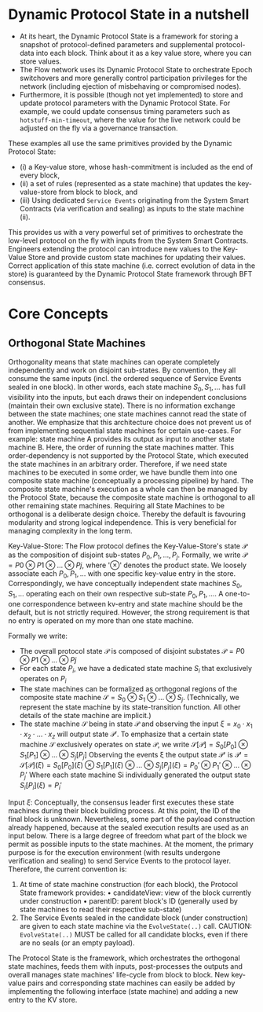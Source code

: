 # Dynamic Protocol State in a nutshell

- At its heart, the Dynamic Protocol State is a framework for storing a snapshot of protocol-defined parameters
  and supplemental protocol-data into each block. Think about it as a key value store, where you can store values.
- The Flow network uses its Dynamic Protocol State to orchestrate Epoch switchovers and more generally control participation privileges
  for the network (including ejection of misbehaving or compromised nodes).
- Furthermore, it is possible (though not yet implemented) to store and update protocol parameters with the Dynamic Protocol State.
  For example, we could update consensus timing parameters such as `hotstuff-min-timeout`, where the value for the live network could be
  adjusted on the fly via a governance transaction.

These examples all use the same primitives provided by the Dynamic Protocol State: 
 - (i) a Key-value store, whose hash-commitment is included as the end of every block,
 - (ii) a set of rules (represented as a state machine) that updates the key-value-store from block to block, and
 - (iii) Using dedicated `Service Events` originating from the System Smart Contracts (via verification and sealing) as inputs to the state machine (ii).  

This provides us with a very powerful set of primitives to orchestrate the low-level protocol on the fly with inputs from the System Smart Contracts.
Engineers extending the protocol can introduce new values to the Key-Value Store and provide custom state machines for updating their values.
Correct application of this state machine (i.e. correct evolution of data in the store) is guaranteed by the Dynamic Protocol State framework through BFT consensus. 


# Core Concepts

## Orthogonal State Machines

Orthogonality means that state machines can operate completely independently and work on disjoint
sub-states. By convention, they all consume the same inputs (incl. the ordered sequence of
Service Events sealed in one block). In other words, each state machine $S_0, S_1,\ldots$ has full visibility
into the inputs, but each draws their on independent conclusions (maintain their own exclusive state).
There is no information exchange between the state machines; one state machines cannot read the state
of another.
We emphasize that this architecture choice does not prevent us of from implementing sequential state
machines for certain use-cases. For example: state machine A provides its output as input to another
state machine B. Here, the order of running the state machines matter. This order-dependency is not
supported by the Protocol State, which executed the state machines in an arbitrary order. Therefore,
if we need state machines to be executed in some order, we have bundle them into one composite state
machine (conceptually a processing pipeline) by hand. The composite state machine's execution as a
whole can then be managed by the Protocol State, because the composite state machine is orthogonal
to all other remaining state machines.
Requiring all State Machines to be orthogonal is a deliberate design choice. Thereby the default is
favouring modularity and strong logical independence. This is very beneficial for managing complexity
in the long term.

Key-Value-Store:
The Flow protocol defines the Key-Value-Store's state $\mathcal{P}$ as the composition of disjoint sub-states
$P_0, P_1, \ldots, P_j$. Formally, we write $\mathcal{P} = P0 \otimes P1 \otimes \ldots \otimes Pj$, where '$\otimes$' denotes the product state. We
loosely associate each $P_0, P_1,\ldots$ with one specific key-value entry in the store. Correspondingly,
we have conceptually independent state machines $S_0, S_1,\ldots$ operating each on their own respective
sub-state $P_0, P_1, \ldots$. A one-to-one correspondence between kv-entry and state machine should be the
default, but is not strictly required. However, the strong requirement is that no entry is operated
on my more than one state machine.

Formally we write:
- The overall protocol state $\mathcal{P}$ is composed of disjoint substates  $\mathcal{P} = P0 \otimes P1 \otimes\ldots\otimes Pj$
- For each state $P_i$, we have a dedicated state machine $S_i$ that exclusively operates on $P_i$
- The state machines can be formalized as orthogonal regions of the composite state machine
  $\mathcal{S} = S_0 \otimes S_1 \otimes \ldots \otimes S_j$. (Technically, we represent the state machine by its state-transition
  function. All other details of the state machine are implicit.)
- The state machine $\mathcal{S}$ being in state $\mathcal{P}$ and observing the input $\xi = x_0\cdot x_1 \cdot x_2 \cdot\ldots\cdot x_z$ will output
  state $\mathcal{P}'$. To emphasize that a certain state machine 𝒮 exclusively operates on state $\mathcal{P}$, we write
  $\mathcal{S}[\mathcal{P}] = S_0[P_0] \otimes S_1[P_1] \otimes\ldots\otimes S_j[P_j]$
  Observing the events ξ the output state 𝒫' is
  $\mathcal{P}' = \mathcal{S}[\mathcal{P}](\xi) = S_0[P_0](\xi) \otimes S_1[P_1](\xi) \otimes\ldots\otimes S_j[P_j](\xi) = P_0' \otimes P_1' \otimes\ldots\otimes P_j'$
  Where each state machine Si individually generated the output state $S_i[P_i](\xi) = P_i'$

Input $\xi$:
Conceptually, the consensus leader first executes these state machines during their block building
process. At this point, the ID of the final block is unknown. Nevertheless, some part of the payload
construction already happened, because at the sealed execution results are used as an input below.
There is a large degree of freedom what part of the block we permit as possible inputs to the state
machines. At the moment, the primary purpose is for the execution environment (with results undergone
verification and sealing) to send Service Events to the protocol layer. Therefore, the current
convention is:
1. At time of state machine construction (for each block), the Protocol State framework provides:
   • candidateView: view of the block currently under construction
   • parentID: parent block's ID (generally used by state machines to read their respective sub-state)
2. The Service Events sealed in the candidate block (under construction)
   are given to each state machine via the `EvolveState(..)` call.
   CAUTION: `EvolveState(..)` MUST be called for all candidate blocks, even if there are no seals
   (or an empty payload).

The Protocol State is the framework, which orchestrates the orthogonal state machines,
feeds them with inputs, post-processes the outputs and overall manages state machines' life-cycle
from block to block. New key-value pairs and corresponding state machines can easily be added
by implementing the following interface (state machine) and adding a new entry to the KV store.
